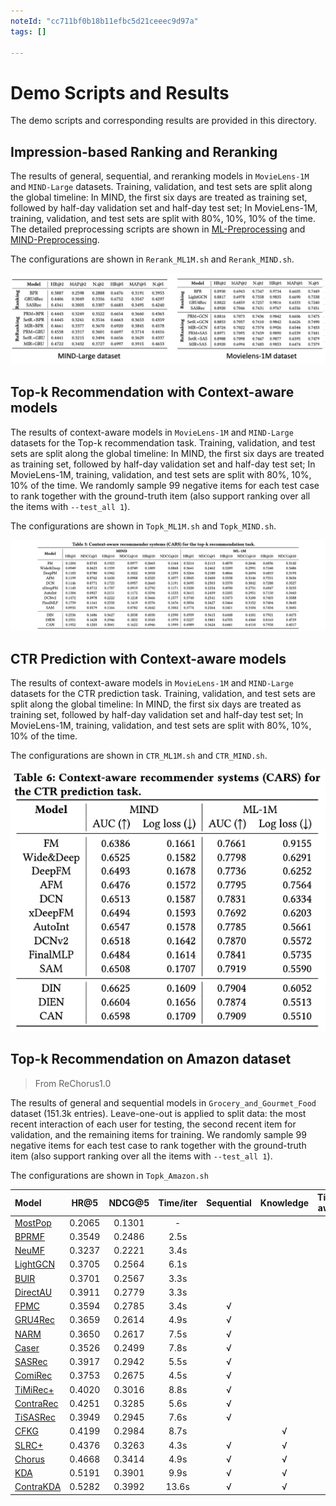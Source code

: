 ```yaml
---
noteId: "cc711bf0b18b11efbc5d21ceeec9d97a"
tags: []

---
```


# Demo Scripts and Results

The demo scripts and corresponding results are provided in this directory.

## Impression-based Ranking and Reranking 

The results of general, sequential, and reranking models in `MovieLens-1M` and `MIND-Large` datasets.
Training, validation, and test sets are split along the global timeline: In MIND, the first six days are treated as training set, followed by half-day validation set and half-day test set; In MovieLens-1M, training, validation, and test sets are split with 80\%, 10\%, 10\% of the time.
The detailed preprocessing scripts are shown in [ML-Preprocessing](https://github.com/THUwangcy/ReChorus/tree/master/data/MovieLens_1M/MovieLens-1M.ipynb) and [MIND-Preprocessing](https://github.com/THUwangcy/ReChorus/tree/master/data/MIND_Large/MIND-large.ipynb).

The configurations are shown in `Rerank_ML1M.sh` and `Rerank_MIND.sh`.

![rerankResults](../_static/rerank.png)

## Top-k Recommendation with Context-aware models

The results of context-aware models in `MovieLens-1M` and `MIND-Large` datasets for the Top-k recommendation task.
Training, validation, and test sets are split along the global timeline: In MIND, the first six days are treated as training set, followed by half-day validation set and half-day test set; In MovieLens-1M, training, validation, and test sets are split with 80\%, 10\%, 10\% of the time.
We randomly sample 99 negative items for each test case to rank together with the ground-truth item (also support ranking over all the items with `--test_all 1`).

The configurations are shown in `Topk_ML1M.sh` and `Topk_MIND.sh`.


![topkResults](../_static/topk.png)

## CTR Prediction with Context-aware models

The results of context-aware models in `MovieLens-1M` and `MIND-Large` datasets for the CTR prediction task.
Training, validation, and test sets are split along the global timeline: In MIND, the first six days are treated as training set, followed by half-day validation set and half-day test set; In MovieLens-1M, training, validation, and test sets are split with 80\%, 10\%, 10\% of the time.

The configurations are shown in `CTR_ML1M.sh` and `CTR_MIND.sh`.

![ctrResults](../_static/ctr.png)

## Top-k Recommendation on Amazon dataset
> From ReChorus1.0

The results of general and sequential models in `Grocery_and_Gourmet_Food` dataset (151.3k entries). 
Leave-one-out is applied to split data: the most recent interaction of each user for testing, the second recent item for validation, and the remaining items for training. 
We randomly sample 99 negative items for each test case to rank together with the ground-truth item (also support ranking over all the items with `--test_all 1`).

The configurations are shown in `Topk_Amazon.sh`

| Model                                                                                             | HR@5   | NDCG@5 | Time/iter | Sequential | Knowledge | Time-aware |
|:------------------------------------------------------------------------------------------------- |:------:|:------:|:---------:|:----------:|:---------:|:----------:|
| [MostPop](https://github.com/THUwangcy/ReChorus/tree/master/src/models/general/POP.py)            | 0.2065 | 0.1301 | -         |            |           |            |
| [BPRMF](https://github.com/THUwangcy/ReChorus/tree/master/src/models/general/BPRMF.py)              | 0.3549 | 0.2486 | 2.5s      |            |           |            |
| [NeuMF](https://github.com/THUwangcy/ReChorus/tree/master/src/models/general/NCF.py)              | 0.3237 | 0.2221 | 3.4s      |            |           |            |
| [LightGCN](https://github.com/THUwangcy/ReChorus/tree/master/src/models/general/LightGCN.py)      | 0.3705 | 0.2564 | 6.1s      |            |           |            |
| [BUIR](https://github.com/THUwangcy/ReChorus/tree/master/src/models/general/BUIR.py)              | 0.3701 | 0.2567 | 3.3s      |            |           |            |
| [DirectAU](https://github.com/THUwangcy/ReChorus/tree/master/src/models/general/DirectAU.py)      | 0.3911 | 0.2779 | 3.3s      |            |           |            |
| [FPMC](https://github.com/THUwangcy/ReChorus/tree/master/src/models/sequential/FPMC.py)           | 0.3594 | 0.2785 | 3.4s      | √          |           |            |
| [GRU4Rec](https://github.com/THUwangcy/ReChorus/tree/master/src/models/sequential/GRU4Rec.py)     | 0.3659 | 0.2614 | 4.9s      | √          |           |            |
| [NARM](https://github.com/THUwangcy/ReChorus/tree/master/src/models/sequential/NARM.py)           | 0.3650 | 0.2617 | 7.5s      | √          |           |            |
| [Caser](https://github.com/THUwangcy/ReChorus/tree/master/src/models/sequential/Caser.py)         | 0.3526 | 0.2499 | 7.8s      | √          |           |            |
| [SASRec](https://github.com/THUwangcy/ReChorus/tree/master/src/models/sequential/SASRec.py)       | 0.3917 | 0.2942 | 5.5s      | √          |           |            |
| [ComiRec](https://github.com/THUwangcy/ReChorus/tree/master/src/models/sequential/ComiRec.py)     | 0.3753 | 0.2675 | 4.5s      | √          |           |            |
| [TiMiRec+](https://github.com/THUwangcy/ReChorus/tree/master/src/models/sequential/TiMiRec.py)    | 0.4020 | 0.3016 | 8.8s      | √          |           |            |
| [ContraRec](https://github.com/THUwangcy/ReChorus/tree/master/src/models/sequential/ContraRec.py) | 0.4251 | 0.3285 | 5.6s      | √          |           |            |
| [TiSASRec](https://github.com/THUwangcy/ReChorus/tree/master/src/models/sequential/TiSASRec.py)   | 0.3949 | 0.2945 | 7.6s      | √          |           | √          |
| [CFKG](https://github.com/THUwangcy/ReChorus/tree/master/src/models/general/CFKG.py)              | 0.4199 | 0.2984 | 8.7s      |            | √         |            |
| [SLRC+](https://github.com/THUwangcy/ReChorus/tree/master/src/models/sequential/SLRCPlus.py)      | 0.4376 | 0.3263 | 4.3s      | √          | √         | √          |
| [Chorus](https://github.com/THUwangcy/ReChorus/tree/master/src/models/sequential/Chorus.py)       | 0.4668 | 0.3414 | 4.9s      | √          | √         | √          |
| [KDA](https://github.com/THUwangcy/ReChorus/tree/master/src/models/sequential/KDA.py)             | 0.5191 | 0.3901 | 9.9s      | √          | √         | √          |
| [ContraKDA](https://github.com/THUwangcy/ReChorus/tree/master/src/models/sequential/ContraKDA.py) | 0.5282 | 0.3992 | 13.6s     | √          | √         | √          |

